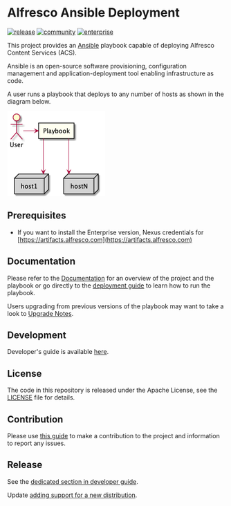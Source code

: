 # Alfresco Ansible Deployment

[![release](https://img.shields.io/github/v/release/Alfresco/alfresco-ansible-deployment?display_name=release)](https://github.com/Alfresco/alfresco-ansible-deployment/releases/latest)
[![community](https://github.com/Alfresco/alfresco-ansible-deployment/actions/workflows/community.yml/badge.svg)](https://github.com/Alfresco/alfresco-ansible-deployment/actions/workflows/community.yml)
[![enterprise](https://github.com/Alfresco/alfresco-ansible-deployment/actions/workflows/enteprise.yml/badge.svg)](https://github.com/Alfresco/alfresco-ansible-deployment/actions/workflows/enteprise.yml)

This project provides an [Ansible](https://www.ansible.com) playbook capable of
deploying Alfresco Content Services (ACS).

Ansible is an open-source software provisioning, configuration management and
application-deployment tool enabling infrastructure as code.

A user runs a playbook that deploys to any number of hosts as shown in the
diagram below.

![Ansible Overview](./docs/resources/ansible-overview.png)

## Prerequisites

* If you want to install the Enterprise version, Nexus credentials for [https://artifacts.alfresco.com](https://artifacts.alfresco.com)

## Documentation

Please refer to the [Documentation](./docs/README.md) for an overview of the
project and the playbook or go directly to the
[deployment guide](./docs/deployment-guide.md) to learn how to run the playbook.

Users upgrading from previous versions of the playbook may want to take a look
to [Upgrade Notes](docs/playbook-upgrade.md).

## Development

Developer's guide is available [here](docs/developer-guide.md).

## License

The code in this repository is released under the Apache License, see the
[LICENSE](./LICENSE) file for details.

## Contribution

Please use [this guide](CONTRIBUTING.md) to make a contribution to the project
and information to report any issues.

## Release

See the [dedicated section in developer guide](docs/developer-guide.md#release).

Update [adding support for a new distribution](docs/developer-guide.md#adding-support-for-a-new-distribution).
